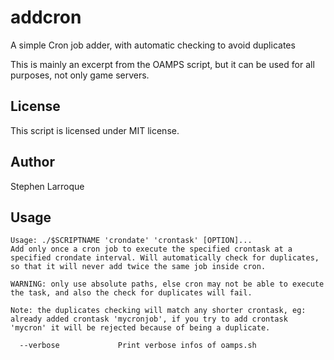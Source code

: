 addcron
=======

A simple Cron job adder, with automatic checking to avoid duplicates

This is mainly an excerpt from the OAMPS script, but it can be used for all purposes, not only game servers.

License
-------
This script is licensed under MIT license.

Author
------
Stephen Larroque

Usage
-----

    Usage: ./$SCRIPTNAME 'crondate' 'crontask' [OPTION]...
    Add only once a cron job to execute the specified crontask at a specified crondate interval. Will automatically check for duplicates, so that it will never add twice the same job inside cron.

    WARNING: only use absolute paths, else cron may not be able to execute the task, and also the check for duplicates will fail.

    Note: the duplicates checking will match any shorter crontask, eg: already added crontask 'mycronjob', if you try to add crontask 'mycron' it will be rejected because of being a duplicate.
      
      --verbose				Print verbose infos of oamps.sh
